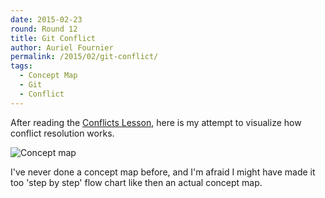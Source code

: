 ```yaml
---
date: 2015-02-23
round: Round 12
title: Git Conflict
author: Auriel Fournier
permalink: /2015/02/git-conflict/
tags:
  - Concept Map
  - Git
  - Conflict
---
```

After reading the [Conflicts Lesson](https://swcarpentry.github.io/git-novice/03-conflict.html), here is
my attempt to visualize how conflict resolution works. 


![Concept map](https://pbs.twimg.com/media/B-io9wgCEAAm8zG.jpg)


I've never done a concept map before, and I'm afraid I might have made it too 'step by step' flow chart like then an actual concept map. 
